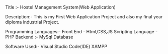 Title :- Hostel Management System(Web Application)

Description:- This is my First Web Application Project 
and also my final year diploma industrial Project.
 
Programming Languages:-
                       Front End - Html,CSS,JS
                       Scripting Language - PHP
                       Backend :- MySql Database

Software Used:- Visual Studio Code(IDE)
                XAMPP
                
                
                         
